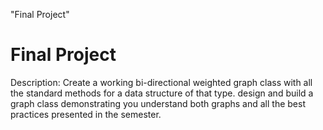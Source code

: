 "Final Project"
# Final Project
Description: Create a working bi-directional weighted graph class with all the standard methods for a data structure of that type.
design and build a graph class demonstrating you understand both graphs and all the
best practices presented in the semester.
